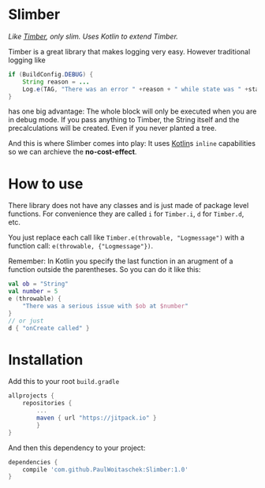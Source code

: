 # Slimber
*Like [Timber](https://github.com/JakeWharton/timber), only slim. Uses Kotlin to extend Timber.*

Timber is a great library that makes logging very easy. However traditional logging like
```java
if (BuildConfig.DEBUG) {
    String reason = ...
    Log.e(TAG, "There was an error " +reason + " while state was " +state, throwbable);
}
```
has one big advantage: The whole block will only be executed when you are in debug mode. If you pass anything to Timber, the String itself and the precalculations will be created. Even if you never planted a tree.

And this is where Slimber comes into play: It uses [Kotlin](https://kotlinlang.org/)s `inline` capabilities so we can archieve the **no-cost-effect**.

# How to use
There library does not have any classes and is just made of package level functions.
For convenience they are called `i` for `Timber.i`, `d` for `Timber.d`, etc.

You just replace each call like `Timber.e(throwable, "Logmessage")` with a function call: `e(throwable, {"Logmessage"})`.

Remember: In Kotlin you specify the last function in an arugment of a function outside the parentheses. So you can do it like this:
```kotlin
val ob = "String"
val number = 5
e (throwable) {
    "There was a serious issue with $ob at $number"
}
// or just
d { "onCreate called" }
```

# Installation
Add this to your root `build.gradle`
```gradle
allprojects {
    repositories {
        ...
        maven { url "https://jitpack.io" }
		}
}
```
And then this dependency to your project:
```gradle
dependencies {
    compile 'com.github.PaulWoitaschek:Slimber:1.0'
}
```
